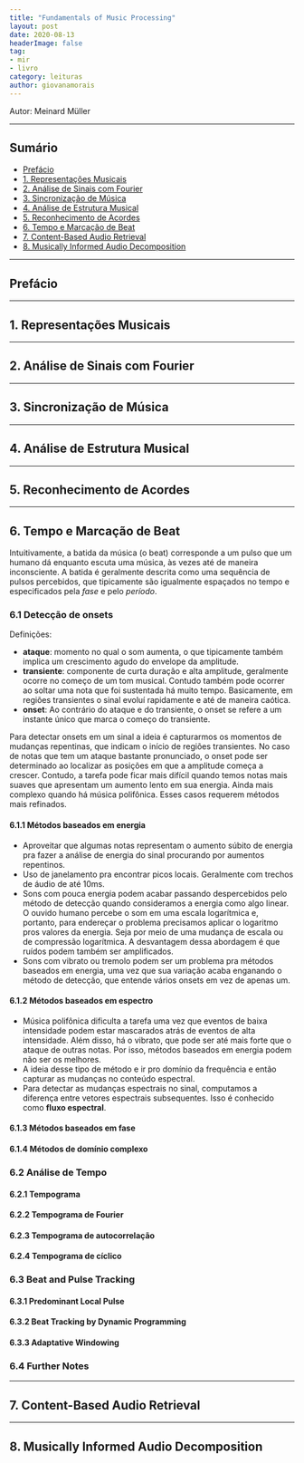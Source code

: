 ```yaml
---
title: "Fundamentals of Music Processing"
layout: post
date: 2020-08-13
headerImage: false
tag:
- mir
- livro
category: leituras
author: giovanamorais
---
```


Autor: Meinard Müller

---

## Sumário 
- [Prefácio](#prefacio)
- [1. Representações Musicais](#representacoes)
- [2. Análise de Sinais com Fourier](#fourier)
- [3. Sincronização de Música](#sincronizacao)
- [4. Análise de Estrutura Musical](#analise-estrutura)
- [5. Reconhecimento de Acordes](#reconhecimento-acordes)
- [6. Tempo e Marcação de Beat](#tempo)
- [7. Content-Based Audio Retrieval](#content-retrieval)
- [8. Musically Informed Audio Decomposition](#audio-decomposition)

---

## Prefácio
---
## 1. Representações Musicais
---
## 2. Análise de Sinais com Fourier
---
## 3. Sincronização de Música
---
## 4. Análise de Estrutura Musical
---
## 5. Reconhecimento de Acordes
---
## 6. Tempo e Marcação de Beat

Intuitivamente, a batida da música (o beat) corresponde a um pulso que um humano dá 
enquanto escuta uma música, às vezes até de maneira inconsciente. A batida é geralmente 
descrita como uma sequência de pulsos percebidos, que tipicamente são igualmente 
espaçados no tempo e especificados pela *fase* e pelo *período*. 


### 6.1 Detecção de onsets

Definições:
- **ataque**: momento no qual o som aumenta, o que tipicamente
também implica um crescimento agudo do envelope da amplitude. 
- **transiente**: componente de curta duração e alta amplitude, geralmente
ocorre no começo de um tom musical. Contudo também pode ocorrer ao soltar
uma nota que foi sustentada há muito tempo. Basicamente, em regiões transientes
o sinal evoluí rapidamente e até de maneira caótica.
- **onset**: Ao contrário do ataque e do transiente, o onset se refere a um 
instante único que marca o começo do transiente.

Para detectar onsets em um sinal a ideia é capturarmos os momentos de mudanças
repentinas, que indicam o início de regiões transientes. No caso de notas que 
tem um ataque bastante pronunciado, o onset pode ser determinado ao localizar 
as posições em que a amplitude começa a crescer. Contudo, a tarefa pode ficar 
mais difícil quando temos notas mais suaves que apresentam um aumento lento
em sua energia. Ainda mais complexo quando há música polifônica. Esses casos
requerem métodos mais refinados.


#### 6.1.1 Métodos baseados em energia
* Aproveitar que algumas notas representam o aumento súbito de energia pra 
fazer a análise de energia do sinal procurando por aumentos repentinos.
* Uso de janelamento pra encontrar picos locais. Geralmente com trechos de 
áudio de até 10ms. 
* Sons com pouca energia podem acabar passando despercebidos pelo método de
detecção quando consideramos a energia como algo linear. O ouvido humano 
percebe o som em uma escala logarítmica e, portanto, para endereçar o problema
precisamos aplicar o logaritmo pros valores da energia. Seja por meio de uma
mudança de escala ou de compressão logarítmica. A desvantagem dessa abordagem é que ruídos podem também ser amplificados.
* Sons com vibrato ou tremolo podem ser um problema pra métodos baseados em energia, uma vez que sua variação acaba enganando o método de detecção, que 
entende vários onsets em vez de apenas um. 

#### 6.1.2 Métodos baseados em espectro
* Música polifônica dificulta a tarefa uma vez que eventos de baixa intensidade
podem estar mascarados atrás de eventos de alta intensidade. Além disso, há o
vibrato, que pode ser até mais forte que o ataque de outras notas. Por isso, métodos baseados em energia podem não ser os melhores.
* A ideia desse tipo de método e ir pro domínio da frequência e então capturar
as mudanças no conteúdo espectral.
* Para detectar as mudanças espectrais no sinal, computamos a diferença entre
vetores espectrais subsequentes. Isso é conhecido como **fluxo espectral**.


#### 6.1.3 Métodos baseados em fase
#### 6.1.4 Métodos de domínio complexo

### 6.2 Análise de Tempo
#### 6.2.1 Tempograma
#### 6.2.2 Tempograma de Fourier 
#### 6.2.3 Tempograma de autocorrelação
#### 6.2.4 Tempograma de cíclico

### 6.3 Beat and Pulse Tracking
#### 6.3.1 Predominant Local Pulse
#### 6.3.2 Beat Tracking by Dynamic Programming
#### 6.3.3 Adaptative Windowing

### 6.4 Further Notes

---

## 7. Content-Based Audio Retrieval
---
## 8. Musically Informed Audio Decomposition